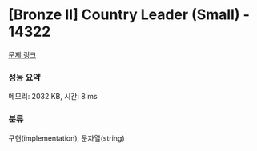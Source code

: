 # [Bronze II] Country Leader (Small) - 14322 

[문제 링크](https://www.acmicpc.net/problem/14322) 

### 성능 요약

메모리: 2032 KB, 시간: 8 ms

### 분류

구현(implementation), 문자열(string)

